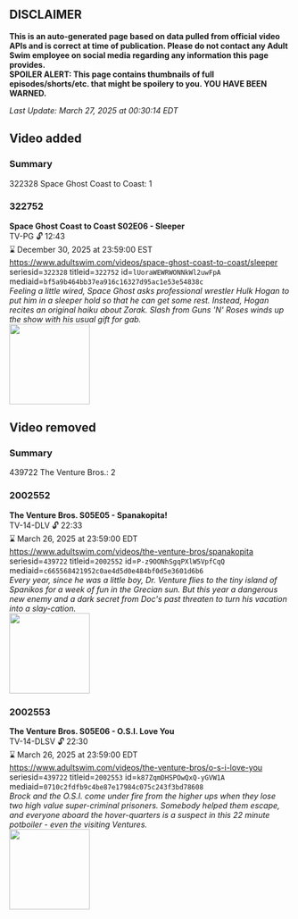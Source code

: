## DISCLAIMER
**This is an auto-generated page based on data pulled from official video APIs and is correct at time of publication. Please do not contact any Adult Swim employee on social media regarding any information this page provides.**  
**SPOILER ALERT: This page contains thumbnails of full episodes/shorts/etc. that might be spoilery to you. YOU HAVE BEEN WARNED.**  

_Last Update: March 27, 2025 at 00:30:14 EDT_
## Video added
### Summary
322328 Space Ghost Coast to Coast: 1  
### 322752
**Space Ghost Coast to Coast S02E06 - Sleeper**  
TV-PG 🔓 12:43  
⌛ December 30, 2025 at 23:59:00 EST  
https://www.adultswim.com/videos/space-ghost-coast-to-coast/sleeper  
seriesid=`322328` titleid=`322752` id=`lUoraWEWRWONNkWl2uwFpA` mediaid=`bf5a9b464bb37ea916c16327d95ac1e53e54838c`  
_Feeling a little wired, Space Ghost asks professional wrestler Hulk Hogan to put him in a sleeper hold so that he can get some rest. Instead, Hogan recites an original haiku about Zorak. Slash from Guns 'N' Roses winds up the show with his usual gift for gab._  
<a href="https://media.cdn.adultswim.com/uploads/20200417/thumbnails/2_20417952206-sgc2c_9506_dst_cid-9112591_rev.jpg"><img src="https://media.cdn.adultswim.com/uploads/20200417/thumbnails/2_20417952206-sgc2c_9506_dst_cid-9112591_rev.jpg" height="144px" /></a>
## Video removed
### Summary
439722 The Venture Bros.: 2  
### 2002552
**The Venture Bros. S05E05 - Spanakopita!**  
TV-14-DLV 🔓 22:33  
⌛ March 26, 2025 at 23:59:00 EDT  
https://www.adultswim.com/videos/the-venture-bros/spanakopita  
seriesid=`439722` titleid=`2002552` id=`P-z9OONhSgqPXlW5VpfCqQ` mediaid=`c665568421952c0ae4d5d0e484bf0d5e3601d6b6`  
_Every year, since he was a little boy, Dr. Venture flies to the tiny island of Spanikos for a week of fun in the Grecian sun. But this year a dangerous new enemy and a dark secret from Doc's past threaten to turn his vacation into a slay-cation._  
<a href="https://media.cdn.adultswim.com/uploads/20210106/thumbnails/2_21161411477-venture_503_dup_20130521.jpg"><img src="https://media.cdn.adultswim.com/uploads/20210106/thumbnails/2_21161411477-venture_503_dup_20130521.jpg" height="144px" /></a>
### 2002553
**The Venture Bros. S05E06 - O.S.I. Love You**  
TV-14-DLSV 🔓 22:30  
⌛ March 26, 2025 at 23:59:00 EDT  
https://www.adultswim.com/videos/the-venture-bros/o-s-i-love-you  
seriesid=`439722` titleid=`2002553` id=`k87ZqmDHSPOwQxQ-yGVW1A` mediaid=`0710c2fdfb9c4be87e17984c075c243f3bd78608`  
_Brock and the O.S.I. come under fire from the higher ups when they lose two high value super-criminal prisoners. Somebody helped them escape, and everyone aboard the hover-quarters is a suspect in this 22 minute potboiler - even the visiting Ventures._  
<a href="https://media.cdn.adultswim.com/uploads/20210106/thumbnails/2_2116141223-venture_507_dup_20130521.jpg"><img src="https://media.cdn.adultswim.com/uploads/20210106/thumbnails/2_2116141223-venture_507_dup_20130521.jpg" height="144px" /></a>
